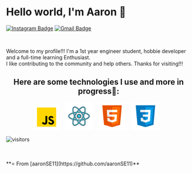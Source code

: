 # Hello world, I'm Aaron 🔅
[![Instagram Badge](https://img.shields.io/badge/-@asj_31-black?style=flat&logo=instagram&logoColor=pink&link=https://instagram.com/asj_31/)](https://instagram.com/asj_31)
[![Gmail Badge](https://img.shields.io/badge/-aaronse513-white?style=flat&logo=Gmail&logoColor=red&link=mailto:aaronse513@gmail.com)](mailto:aaronse513@gmail.com)

<br/>

Welcome to my profile!!! I'm a 1st year engineer student, hobbie developer and a full-time learning Enthusiast. <br/>
I like contributing to the community and help others.
Thanks for visiting!!!


<h2 align="center">
  Here are some technologies I use and more in progress🙂:
</h2>
<p align="center">
<code><img height="70" src="https://github.com/chandan-reddy-k/chandan-reddy-k/blob/master/assets/js.png"></code> &nbsp;&nbsp;
<code><img height="75" src="https://github.com/chandan-reddy-k/chandan-reddy-k/blob/master/assets/react.png"></code> &nbsp;&nbsp;
<code><img height="75" src="https://github.com/chandan-reddy-k/chandan-reddy-k/blob/master/assets/html.png"></code> &nbsp;&nbsp;
<code><img height="75" src="https://github.com/chandan-reddy-k/chandan-reddy-k/blob/master/assets/css.png"></code> &nbsp;&nbsp;
</p>

  ![visitors](https://visitor-badge.laobi.icu/badge?page_id=aaronSE11)

  <br/>
  <br/>
  **⭐️ From [aaronSE11](https://github.com/aaronSE11)**

<br/>
